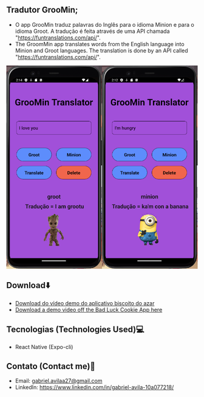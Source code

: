 ## Tradutor GrooMin;
* O app GrooMin traduz palavras do Inglês para o idioma Minion e para o idioma Groot. A tradução é feita através de uma API chamada "https://funtranslations.com/api/". 
* The GroomMin app translates words from the English language into Minion and Groot languages. The translation is done by an API called "https://funtranslations.com/api/".

<div style="display: grid; grid-template-columns: 1fr 1fr;">
    <img src="src/ReadmeSrc/groo_min_s02.png" alt="Groot translation image" style="width: 19rem">
    <img src="src/ReadmeSrc/groo_min_s01.png" alt="Minion translation image" style="width: 19rem">
</div>

## Download⬇️
* <a href="src/ReadmeSrc/groo_min_demo.mp4" download>Download do vídeo demo do aplicativo biscoito do azar</a>
* <a href="src/ReadmeSrc/groo_min_demo.mp4" download>Download a demo video off the Bad Luck Cookie App here</a>
## Tecnologias (Technologies Used)💻
* React Native (Expo-cli)
## Contato (Contact me)🔗
* Email: gabriel.avilaa27@gmail.com
* LinkedIn: https://www.linkedin.com/in/gabriel-avila-10a077218/